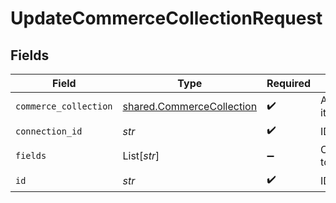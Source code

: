 # UpdateCommerceCollectionRequest


## Fields

| Field                                                                  | Type                                                                   | Required                                                               | Description                                                            |
| ---------------------------------------------------------------------- | ---------------------------------------------------------------------- | ---------------------------------------------------------------------- | ---------------------------------------------------------------------- |
| `commerce_collection`                                                  | [shared.CommerceCollection](../../models/shared/commercecollection.md) | :heavy_check_mark:                                                     | A collection of items/products/services                                |
| `connection_id`                                                        | *str*                                                                  | :heavy_check_mark:                                                     | ID of the connection                                                   |
| `fields`                                                               | List[*str*]                                                            | :heavy_minus_sign:                                                     | Comma-delimited fields to return                                       |
| `id`                                                                   | *str*                                                                  | :heavy_check_mark:                                                     | ID of the Collection                                                   |